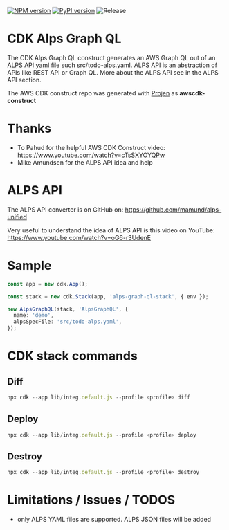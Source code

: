 [![NPM version](https://badge.fury.io/js/cdk-alps-graph-ql.svg)](https://badge.fury.io/js/cdk-alps-graph-ql)
[![PyPI version](https://badge.fury.io/py/cdk-alps-graph-ql.svg)](https://badge.fury.io/py/cdk-alps-graph-ql)
![Release](https://github.com/mmuller88/cdk-alps-graph-ql/workflows/Release/badge.svg)

# CDK Alps Graph QL

The CDK Alps Graph QL construct generates an AWS Graph QL out of an ALPS API yaml file such src/todo-alps.yaml. ALPS API is an abstraction of APIs like REST API or Graph QL. More about the ALPS API see in the ALPS API section.

The AWS CDK construct repo was generated with [Projen](https://github.com/projen/projen) as **awscdk-construct**

# Thanks

- To Pahud for the helpful AWS CDK Construct video: https://www.youtube.com/watch?v=cTsSXYOYQPw
- Mike Amundsen for the ALPS API idea and help

# ALPS API

The ALPS API converter is on GitHub on: https://github.com/mamund/alps-unified

Very useful to understand the idea of ALPS API is this video on YouTube: https://www.youtube.com/watch?v=oG6-r3UdenE

# Sample

```ts
const app = new cdk.App();

const stack = new cdk.Stack(app, 'alps-graph-ql-stack', { env });

new AlpsGraphQL(stack, 'AlpsGraphQL', {
  name: 'demo',
  alpsSpecFile: 'src/todo-alps.yaml',
});
```

# CDK stack commands

## Diff

```ts
npx cdk --app lib/integ.default.js --profile <profile> diff
```

## Deploy

```ts
npx cdk --app lib/integ.default.js --profile <profile> deploy
```

## Destroy

```ts
npx cdk --app lib/integ.default.js --profile <profile> destroy
```

# Limitations / Issues / TODOS

- only ALPS YAML files are supported. ALPS JSON files will be added
